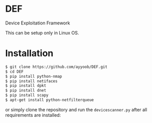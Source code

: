 # DEF
Device Exploitation Framework

This can be setup only in Linux OS.

# Installation

```sh
$ git clone https://github.com/ayyoob/DEF.git
$ cd DEF
$ pip install python-nmap
$ pip install netifaces
$ pip install dpkt
$ pip install dnet
$ pip install scapy
$ apt-get install python-netfilterqueue
```
or simply clone the repository and run the `devicescanner.py` after all requirements are
installed:
